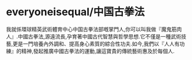 # everyoneisequal/中国古拳法
我就係環球精英武術體育中心中国古拳法部嘅掌門人,你可以叫我做『魔鬼筋肉人』.中國古拳法,源遠流長,孕育著中國古代智慧與哲學思想.它不僅是一種武術技藝,更是一門培養內外調和、提高身心素質的綜合性功夫.如今,我們以『人人有功練』的精神,發起推廣中國古拳法的運動,讓這寶貴的傳統藝術惠及於每個人.

